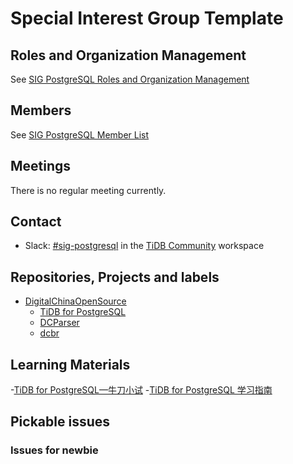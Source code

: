 # Special Interest Group Template

## Roles and Organization Management

See [SIG PostgreSQL Roles and Organization Management](./roles-and-organization-management.md)

## Members

See [SIG PostgreSQL Member List](membership.json)

## Meetings

There is no regular meeting currently.

## Contact

* Slack: [#sig-postgresql](https://tidbcommunity.slack.com/archives/C029TFUUF9P) in the [TiDB Community](https://pingcap.com/tidbslack) workspace

## Repositories, Projects and labels

- [DigitalChinaOpenSource](https://github.com/DigitalChinaOpenSource)
  - [TiDB for PostgreSQL](https://github.com/DigitalChinaOpenSource/TiDB-for-PostgreSQL)    
  - [DCParser](https://github.com/DigitalChinaOpenSource/DCParser)
  - [dcbr](https://github.com/DigitalChinaOpenSource/dcbr)

## Learning Materials

<!-- Put the published documents of this Special Interest Group here -->
-[TiDB for PostgreSQL—牛刀小试](https://zhuanlan.zhihu.com/p/379181280)
-[TiDB for PostgreSQL 学习指南](https://zhuanlan.zhihu.com/p/383500491)

## Pickable issues

### Issues for newbie
